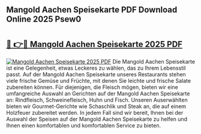 ## Mangold Aachen Speisekarte PDF Download Online 2025 Psew0

# <h2><a href="http://gcaee2o.nevu.top/?p=Mangold+Aachen+Speisekarte">🔗 👉🔴 Mangold Aachen Speisekarte 2025 PDF</a></h2>

[![Mangold Aachen Speisekarte 2025 PDF](https://i.imgur.com/dBaPXMq.png)](http://gcaee2o.nevu.top/?p=Mangold+Aachen+Speisekarte)
Die Mangold Aachen Speisekarte ist eine Gelegenheit, etwas Leckeres zu wählen, das zu Ihrem Lebensstil passt. Auf der Mangold Aachen Speisekarte unseres Restaurants stehen viele frische Gemüse und Früchte, mit denen Sie leichte und frische Salate zubereiten können. Für diejenigen, die Fleisch mögen, bieten wir eine umfangreiche Auswahl an Gerichten auf der Mangold Aachen Speisekarte an: Rindfleisch, Schweinefleisch, Huhn und Fisch. Unseren Auserwählten bieten wir Gourmet-Gerichte wie Schaschlik und Steak an, die auf einem Holzfeuer zubereitet werden. In jedem Fall sind wir bereit, Ihnen bei der Auswahl der Speisen auf der Mangold Aachen Speisekarte zu helfen und Ihnen einen komfortablen und komfortablen Service zu bieten.
